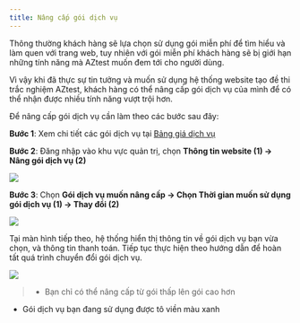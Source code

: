 ```yaml
---
title: Nâng cấp gói dịch vụ
---
```


Thông thường khách hàng sẽ lựa chọn sử dụng gói miễn phí để tìm hiểu và làm quen với trang web, tuy nhiên với gói miễn phí khách hàng sẽ bị giới hạn những tính năng mà AZtest muốn đem tới cho người dùng. 

Vì vậy khi đã thực sự tin tưởng và muốn sử dụng hệ thống website tạo đề thi trắc nghiệm AZtest, khách hàng có thể nâng cấp gói dịch vụ của mình để có thể nhận được nhiều tính năng vượt trội hơn. 

Để nâng cấp gói dịch vụ cần làm theo các bước sau đây:

**Bước 1**: Xem chi tiết các gói dịch vụ tại [Bảng giá dịch vụ](https://aztest.vn/bang-gia.html)

**Bước 2**: Đăng nhập vào khu vực quản trị, chọn **Thông tin website (1) -> Nâng gói dịch vụ (2)** 

![](../images/test/huong-dan-nang-goi-dich-vu-2.png)

**Bước 3**: Chọn **Gói dịch vụ muốn nâng cấp -> Chọn Thời gian muốn sử dụng gói dịch vụ (1) -> Thay đổi (2)**

![](../images/test/huong-dan-nang-goi-dich-vu-1.png)

Tại màn hình tiếp theo, hệ thống hiển thị thông tin về gói dịch vụ bạn vừa chọn, và thông tin thanh toán. Tiếp tục thực hiện theo hướng dẫn để hoàn tất quá trình chuyển đổi gói dịch vụ.

![](../images/test/huong-dan-nang-goi-dich-vu-3.png)

> - Bạn chỉ có thể nâng cấp từ gói thấp lên gói cao hơn
- Gói dịch vụ bạn đang sử dụng được tô viền màu xanh
